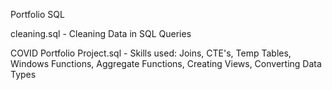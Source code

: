 Portfolio SQL

cleaning.sql - Cleaning Data in SQL Queries

COVID Portfolio Project.sql - Skills used: Joins, CTE's, Temp Tables, Windows Functions, Aggregate Functions, Creating Views, Converting Data Types

